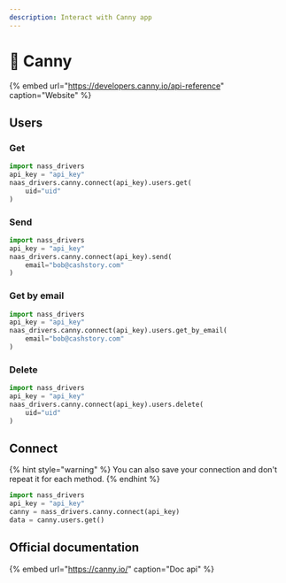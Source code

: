 ```yaml
---
description: Interact with Canny app
---
```


# 🥫 Canny

{% embed url="https://developers.canny.io/api-reference" caption="Website" %}

## Users

### Get

```python
import nass_drivers
api_key = "api_key"
naas_drivers.canny.connect(api_key).users.get(
    uid="uid"
)
```

### Send

```python
import nass_drivers
api_key = "api_key"
naas_drivers.canny.connect(api_key).send(
    email="bob@cashstory.com"
)
```

### Get by email

```python
import nass_drivers
api_key = "api_key"
naas_drivers.canny.connect(api_key).users.get_by_email(
    email="bob@cashstory.com"
)
```

### Delete

```python
import nass_drivers
api_key = "api_key"
naas_drivers.canny.connect(api_key).users.delete(
    uid="uid"
)
```

## Connect

{% hint style="warning" %}
You can also save your connection and don't repeat it for each method.
{% endhint %}

```python
import nass_drivers
api_key = "api_key"
canny = nass_drivers.canny.connect(api_key)
data = canny.users.get()
```

## Official documentation

{% embed url="https://canny.io/" caption="Doc api" %}





